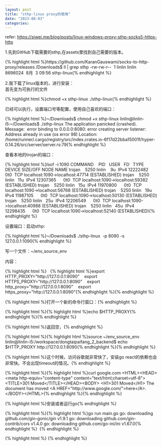 ```yaml
---
layout: post
title: "sthp-linux proxy的使用"
date: "2023-08-03"
categories: 
---
```

<p>refer: <a href="https://siwei.me/blog/posts/linux-windows-proxy-sthp-socks5-https-http">https://siwei.me/blog/posts/linux-windows-proxy-sthp-socks5-https-http</a></p>
<p>1.先到GitHub下载需要的sthp,在assets里找到自己需要的版本。</p>
{% highlight html %}https://github.com/KaranGauswami/socks-to-http-proxy/releases
/Downloads$ ll | grep sthp
-rw-rw-r--&nbsp; 1 linlin linlin&nbsp;&nbsp;&nbsp; 8696024&nbsp; 8月&nbsp; 3 09:56 sthp-linux{% endhighlight %}
<p>2.我下载了linux版本的，进行安装：<br />
首先变为可执行的文件</p>
{% highlight html %}chmod +x sthp-linux
./sthp-linux{% endhighlight %}
<p>已经可以执行，设置端口号等配置，使用自己喜欢的端口：</p>
{% highlight html %}~/Downloads$ chmod +x sthp-linux
linlin@linlin-i5:~/Downloads$ ./sthp-linux
The application panicked (crashed).
Message:&nbsp; error binding to 0.0.0.0:8080: error creating server listener: Address already in use (os error 98)
Location: /home/runner/.cargo/registry/src/index.crates.io-6f17d22bba15001f/hyper-0.14.26/src/server/server.rs:79{% endhighlight %}
<p>查看本地的trojan的端口：</p>
{% highlight html %}lsof -i:1090
COMMAND&nbsp;&nbsp;&nbsp; PID&nbsp;&nbsp; USER&nbsp;&nbsp; FD&nbsp;&nbsp; TYPE&nbsp;&nbsp; DEVICE SIZE/OFF NODE NAME
trojan&nbsp;&nbsp;&nbsp; 5250 linlin&nbsp;&nbsp;&nbsp; 9u&nbsp; IPv4 12222482&nbsp;&nbsp;&nbsp;&nbsp;&nbsp; 0t0&nbsp; TCP localhost:1090-&gt;localhost:47714 (ESTABLISHED)
trojan&nbsp;&nbsp;&nbsp; 5250 linlin&nbsp;&nbsp; 11u&nbsp; IPv4 12307365&nbsp;&nbsp;&nbsp;&nbsp;&nbsp; 0t0&nbsp; TCP localhost:1090-&gt;localhost:59382 (ESTABLISHED)
trojan&nbsp;&nbsp;&nbsp; 5250 linlin&nbsp;&nbsp; 15u&nbsp; IPv4 11970800&nbsp;&nbsp;&nbsp;&nbsp;&nbsp; 0t0&nbsp; TCP localhost:1090-&gt;localhost:56768 (ESTABLISHED)
trojan&nbsp;&nbsp;&nbsp; 5250 linlin&nbsp;&nbsp; 19u&nbsp; IPv4 11987105&nbsp;&nbsp;&nbsp;&nbsp;&nbsp; 0t0&nbsp; TCP localhost:1090-&gt;localhost:50130 (ESTABLISHED)
trojan&nbsp;&nbsp;&nbsp; 5250 linlin&nbsp;&nbsp; 25u&nbsp; IPv4 12206549&nbsp;&nbsp;&nbsp;&nbsp;&nbsp; 0t0&nbsp; TCP localhost:1090-&gt;localhost:40988 (ESTABLISHED)
trojan&nbsp;&nbsp;&nbsp; 5250 linlin&nbsp;&nbsp; 45u&nbsp; IPv4 12298435&nbsp;&nbsp;&nbsp;&nbsp;&nbsp; 0t0&nbsp; TCP localhost:1090-&gt;localhost:52140 (ESTABLISHED){% endhighlight %}
<p>设置端口：启动sthp:</p>
{% highlight html %}~/Downloads$ ./sthp-linux&nbsp; -p 8090 -s 127.0.0.1:1090{% endhighlight %}
<p>写一个文件：~/env_source_env</p>
<p>内容：</p>
{% highlight html %}&nbsp;&nbsp; {% highlight html %}export HTTP_PROXY=&quot;http://127.0.0.1:8090&quot;
&nbsp;&nbsp; export HTTPS_PROXY=&quot;http://127.0.0.1:8090&quot;
&nbsp;&nbsp; export http_proxy=&quot;http://127.0.0.1:8090&quot;
&nbsp;&nbsp; export https_proxy=&quot;http://127.0.0.1:8090&quot;{% endhighlight %}{% endhighlight %}
<p>{% highlight html %}打开一个新的命令行窗口：{% endhighlight %}</p>
{% highlight html %}{% highlight html %}echo $HTTP_PROXY{% endhighlight %}{% endhighlight %}
<p>{% highlight html %}返回空，{% endhighlight %}</p>
{% highlight html %}{% highlight html %}source ~/env_source_env
linlin@linlin-i5:/workspace/dongtaipaifang_2_backend$ echo $HTTP_PROXY
http://127.0.0.1:8090{% endhighlight %}{% endhighlight %}
<p>{% highlight html %}这个时候，访问谷歌就非常快了，安装go react的依赖也会非常快。不会出现timeout的情况。{% endhighlight %}</p>
{% highlight html %}{% highlight html %}curl google.com
&lt;HTML&gt;&lt;HEAD&gt;&lt;meta http-equiv=&quot;content-type&quot; content=&quot;text/html;charset=utf-8&quot;&gt;
&lt;TITLE&gt;301 Moved&lt;/TITLE&gt;&lt;/HEAD&gt;&lt;BODY&gt;
&lt;H1&gt;301 Moved&lt;/H1&gt;
The document has moved
&lt;A HREF=&quot;http://www.google.com/&quot;&gt;here&lt;/A&gt;.
&lt;/BODY&gt;&lt;/HTML&gt;{% endhighlight %}{% endhighlight %}
<p>{% highlight html %}安装或者运行go{% endhighlight %}</p>
{% highlight html %}{% highlight html %}go run main.go
go: downloading github.com/gin-gonic/gin v1.9.1
go: downloading github.com/gin-contrib/cors v1.4.0
go: downloading github.com/go-ini/ini v1.67.0{% endhighlight %}
&nbsp;{% endhighlight %}
<p>{% highlight html %}&nbsp;{% endhighlight %}</p>
